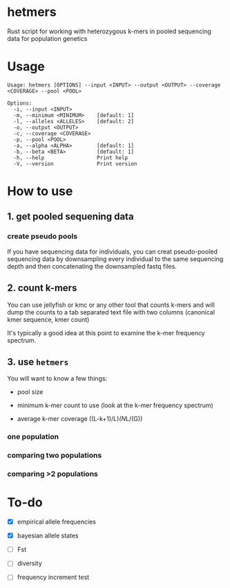 # hetmers

Rust script for working with heterozygous k-mers in pooled sequencing data for population genetics

# Usage

```
Usage: hetmers [OPTIONS] --input <INPUT> --output <OUTPUT> --coverage <COVERAGE> --pool <POOL>

Options:
  -i, --input <INPUT>
  -m, --minimum <MINIMUM>    [default: 1]
  -l, --alleles <ALLELES>    [default: 2]
  -o, --output <OUTPUT>
  -c, --coverage <COVERAGE>
  -p, --pool <POOL>
  -a, --alpha <ALPHA>        [default: 1]
  -b, --beta <BETA>          [default: 1]
  -h, --help                 Print help
  -V, --version              Print version
```

# How to use

## 1. get pooled sequening data

### create pseudo pools

If you have sequencing data for individuals, you can creat pseudo-pooled sequencing data by downsampling every individual to the same sequencing depth and then concatenating the downsampled fastq files.

## 2. count k-mers

You can use jellyfish or kmc or any other tool that counts k-mers and will dump the counts to a tab separated text file with two columns (canonical kmer sequence, kmer count)

It's typically a good idea at this point to examine the k-mer frequency spectrum.

## 3. use `hetmers`

You will want to know a few things:

* pool size

* minimum k-mer count to use (look at the k-mer frequency spectrum)

* average k-mer coverage ((L-k+1)/L)*(N*L/(G))

### one population

### comparing two populations

### comparing >2 populations

# To-do

- [x] empirical allele frequencies

- [x] bayesian allele states

- [ ] Fst

- [ ] diversity

- [ ] frequency increment test
